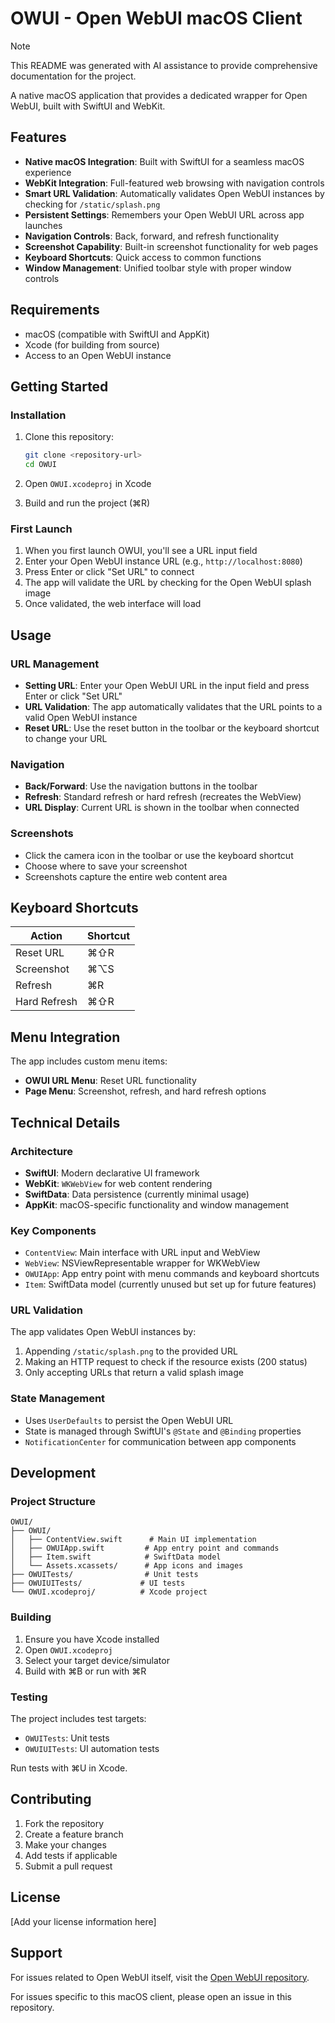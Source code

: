 # OWUI - Open WebUI macOS Client

> [!NOTE]
> This README was generated with AI assistance to provide comprehensive documentation for the project.

A native macOS application that provides a dedicated wrapper for Open WebUI, built with SwiftUI and WebKit.

## Features

- **Native macOS Integration**: Built with SwiftUI for a seamless macOS experience
- **WebKit Integration**: Full-featured web browsing with navigation controls
- **Smart URL Validation**: Automatically validates Open WebUI instances by checking for `/static/splash.png`
- **Persistent Settings**: Remembers your Open WebUI URL across app launches
- **Navigation Controls**: Back, forward, and refresh functionality
- **Screenshot Capability**: Built-in screenshot functionality for web pages
- **Keyboard Shortcuts**: Quick access to common functions
- **Window Management**: Unified toolbar style with proper window controls

## Requirements

- macOS (compatible with SwiftUI and AppKit)
- Xcode (for building from source)
- Access to an Open WebUI instance

## Getting Started

### Installation

1. Clone this repository:
   ```bash
   git clone <repository-url>
   cd OWUI
   ```

2. Open `OWUI.xcodeproj` in Xcode

3. Build and run the project (⌘R)

### First Launch

1. When you first launch OWUI, you'll see a URL input field
2. Enter your Open WebUI instance URL (e.g., `http://localhost:8080`)
3. Press Enter or click "Set URL" to connect
4. The app will validate the URL by checking for the Open WebUI splash image
5. Once validated, the web interface will load

## Usage

### URL Management

- **Setting URL**: Enter your Open WebUI URL in the input field and press Enter or click "Set URL"
- **URL Validation**: The app automatically validates that the URL points to a valid Open WebUI instance
- **Reset URL**: Use the reset button in the toolbar or the keyboard shortcut to change your URL

### Navigation

- **Back/Forward**: Use the navigation buttons in the toolbar
- **Refresh**: Standard refresh or hard refresh (recreates the WebView)
- **URL Display**: Current URL is shown in the toolbar when connected

### Screenshots

- Click the camera icon in the toolbar or use the keyboard shortcut
- Choose where to save your screenshot
- Screenshots capture the entire web content area

## Keyboard Shortcuts

| Action | Shortcut |
|--------|----------|
| Reset URL | ⌘⇧R |
| Screenshot | ⌘⌥S |
| Refresh | ⌘R |
| Hard Refresh | ⌘⇧R |

## Menu Integration

The app includes custom menu items:

- **OWUI URL Menu**: Reset URL functionality
- **Page Menu**: Screenshot, refresh, and hard refresh options

## Technical Details

### Architecture

- **SwiftUI**: Modern declarative UI framework
- **WebKit**: `WKWebView` for web content rendering
- **SwiftData**: Data persistence (currently minimal usage)
- **AppKit**: macOS-specific functionality and window management

### Key Components

- `ContentView`: Main interface with URL input and WebView
- `WebView`: NSViewRepresentable wrapper for WKWebView
- `OWUIApp`: App entry point with menu commands and keyboard shortcuts
- `Item`: SwiftData model (currently unused but set up for future features)

### URL Validation

The app validates Open WebUI instances by:
1. Appending `/static/splash.png` to the provided URL
2. Making an HTTP request to check if the resource exists (200 status)
3. Only accepting URLs that return a valid splash image

### State Management

- Uses `UserDefaults` to persist the Open WebUI URL
- State is managed through SwiftUI's `@State` and `@Binding` properties
- `NotificationCenter` for communication between app components

## Development

### Project Structure

```
OWUI/
├── OWUI/
│   ├── ContentView.swift      # Main UI implementation
│   ├── OWUIApp.swift         # App entry point and commands
│   ├── Item.swift            # SwiftData model
│   └── Assets.xcassets/      # App icons and images
├── OWUITests/                # Unit tests
├── OWUIUITests/             # UI tests
└── OWUI.xcodeproj/          # Xcode project
```

### Building

1. Ensure you have Xcode installed
2. Open `OWUI.xcodeproj`
3. Select your target device/simulator
4. Build with ⌘B or run with ⌘R

### Testing

The project includes test targets:
- `OWUITests`: Unit tests
- `OWUIUITests`: UI automation tests

Run tests with ⌘U in Xcode.

## Contributing

1. Fork the repository
2. Create a feature branch
3. Make your changes
4. Add tests if applicable
5. Submit a pull request

## License

[Add your license information here]

## Support

For issues related to Open WebUI itself, visit the [Open WebUI repository](https://github.com/open-webui/open-webui).

For issues specific to this macOS client, please open an issue in this repository.

